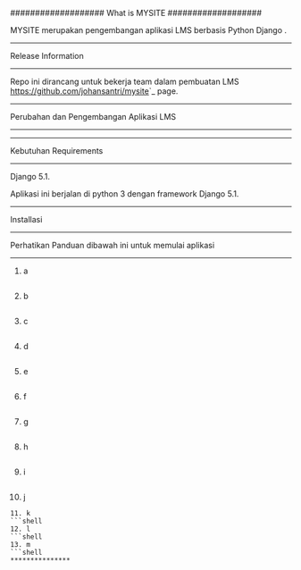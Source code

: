 ###################
What is MYSITE
###################

MYSITE merupakan pengembangan aplikasi LMS berbasis  Python Django .

*******************
Release Information
*******************

Repo  ini dirancang untuk bekerja team dalam pembuatan LMS
<https://github.com/johansantri/mysite>`_ page.

**************************
Perubahan dan Pengembangan Aplikasi LMS
**************************


*******************
Kebutuhan Requirements
*******************

Django 5.1.

Aplikasi ini berjalan di python 3 dengan framework Django 5.1.

************
Installasi
************

Perhatikan Panduan dibawah ini untuk memulai aplikasi





***************
1. a
   ```shell

2. b
   ```shell
3. c
   ```shell
4. d
   ```shell
5. e
   ```shell
6. f
   ```shell
7. g
   ```shell
8. h
   ```shell
9. i
   ```shell
10. j
   ```shell
11. k
   ```shell
12. l
   ```shell
13. m
   ```shell
***************